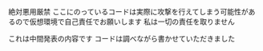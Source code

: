 絶対悪用厳禁
ここにのっているコードは実際に攻撃を行えてしまう可能性があるので仮想環境で自己責任でお願いします
私は一切の責任を取りません


これは中間発表の内容です
コードは調べながら書かせていただきました
